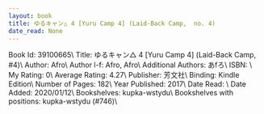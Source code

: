 ```yaml
---
layout: book
title: ゆるキャン△ 4 [Yuru Camp 4] (Laid-Back Camp,  no. 4)
date_read: None
---
```


Book Id: 39100665\ 
Title: ゆるキャン△ 4 [Yuru Camp 4] (Laid-Back Camp, #4)\ 
Author: Afro\ 
Author l-f: Afro, Afro\ 
Additional Authors: あfろ\ 
ISBN: \ 
My Rating: 0\ 
Average Rating: 4.27\ 
Publisher: 芳文社\ 
Binding: Kindle Edition\ 
Number of Pages: 182\ 
Year Published: 2017\ 
Date Read: \ 
Date Added: 2020/01/12\ 
Bookshelves: kupka-wstydu\ 
Bookshelves with positions: kupka-wstydu (#746)\ 

